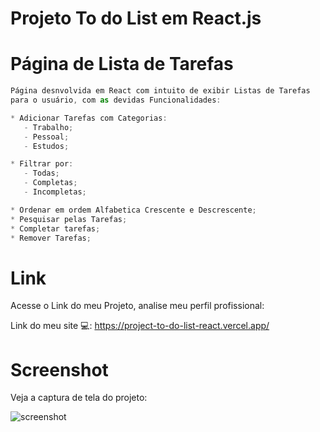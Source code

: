 # Projeto To do List em React.js

<h1> Página de Lista de Tarefas </h1>

```js
Página desnvolvida em React com intuito de exibir Listas de Tarefas
para o usuário, com as devidas Funcionalidades:

* Adicionar Tarefas com Categorias:
   - Trabalho;
   - Pessoal;
   - Estudos;

* Filtrar por:
   - Todas;
   - Completas;
   - Incompletas;

* Ordenar em ordem Alfabetica Crescente e Descrescente;
* Pesquisar pelas Tarefas;
* Completar tarefas;
* Remover Tarefas;
```

# Link 
Acesse o Link do meu Projeto, analise meu perfil profissional:

Link do meu site 💻: https://project-to-do-list-react.vercel.app/

# Screenshot
Veja a captura de tela do projeto:

![screenshot](./img/print.png)